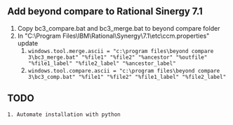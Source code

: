 ## Add beyond compare to Rational Sinergy 7.1

1. Copy bc3_compare.bat and bc3_merge.bat to beyond compare folder
2. In "C:\Program Files\IBM\Rational\Synergy\7.1\etc\ccm.properties" update
	1. ```windows.tool.merge.ascii = "c:\program files\beyond compare 3\bc3_merge.bat" "%file1" "%file2" "%ancestor" "%outfile" "%file1_label" "%file2_label" "%ancestor_label"```
	2. ```windows.tool.compare.ascii = "c:\program files\beyond compare 3\bc3_comp.bat" "%file1" "%file2" "%file1_label" "%file2_label"```

## TODO
	1. Automate installation with python